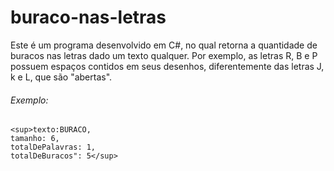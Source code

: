 # buraco-nas-letras
Este é um programa desenvolvido em C#, no qual retorna a quantidade de buracos nas letras dado um texto qualquer. 
Por exemplo, as letras R, B e P possuem espaços contidos em seus desenhos, diferentemente das letras J, k e L, que são "abertas".

###### Exemplo:
```
<sup>texto:BURACO,
tamanho: 6,
totalDePalavras: 1,
totalDeBuracos": 5</sup>
```


  
